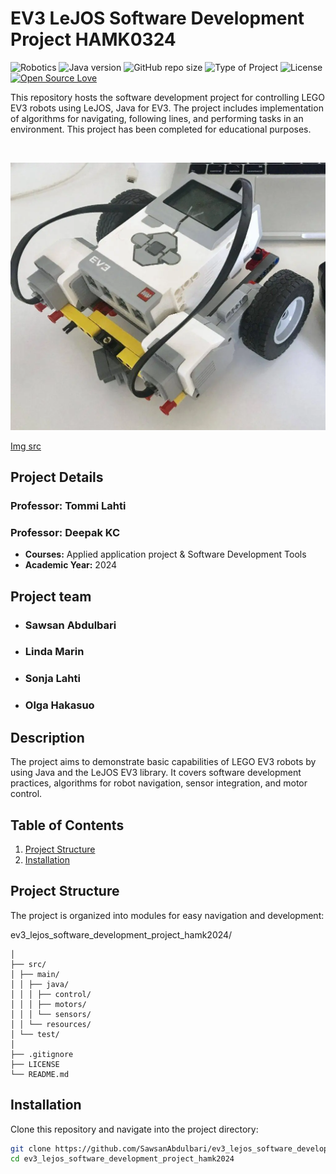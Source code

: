 # EV3 LeJOS Software Development Project HAMK0324

![Robotics](https://img.shields.io/badge/Robotics-EV3-green?style=flat&logo=lego)
![Java version](https://img.shields.io/badge/Java%20version-1.7%2B-007396?style=flat&logo=java)
![GitHub repo size](https://img.shields.io/github/repo-size/SawsanAbdulbari/ev3_lejos_software_development_project_hamk2024?color=blue&logo=github)
![Type of Project](https://img.shields.io/badge/Type%20of%20Project-Software%20Development-orange?style=flat)
![License](https://img.shields.io/badge/License-MIT-green?style=flat)
[![Open Source Love](https://badges.frapsoft.com/os/v1/open-source.svg?v=103)](https://github.com/ellerbrock/open-source-badges/)




This repository hosts the software development project for controlling LEGO EV3 robots using LeJOS, Java for EV3. The project includes implementation of algorithms for navigating, following lines, and performing tasks in an environment. This project has been completed for educational purposes.

<br>
<p align="left">
  <img src="/ev3lego.webp" alt="banner" width="600"/>
</p>

[Img src](https://www.google.com/search?sca_esv=02e6ca09a22e3908&rlz=1C1GCEA_enFI1101FI1101&sxsrf=ACQVn08vEFxtfL2MS9NaJwA7ycbfN5kfgg:1711655266646&q=ev3+projects+with+instructions&tbm=isch&source=lnms&prmd=ivnbz&sa=X&ved=2ahUKEwjWy5Xh3JeFAxXXKBAIHUwbD4AQ0pQJegQIChAB&biw=1680&bih=915&dpr=1#imgrc=bGik7NIH6P3zfM&imgdii=thINmYZNJe0ZKM)


## Project Details
### **Professor:** Tommi Lahti
### **Professor:** Deepak KC
- **Courses:** Applied application project & Software Development Tools
- **Academic Year:** 2024

## Project team
- ### Sawsan Abdulbari
- ### Linda Marin
- ### Sonja Lahti
- ### Olga Hakasuo


## Description

The project aims to demonstrate basic capabilities of LEGO EV3 robots by using Java and the LeJOS EV3 library. It covers software development practices, algorithms for robot navigation, sensor integration, and motor control.
## Table of Contents

1. [Project Structure](#project-structure)
2. [Installation](#installation)
   




##  Project Structure
The project is organized into modules for easy navigation and development:

ev3_lejos_software_development_project_hamk2024/
```
│
├── src/
│ ├── main/
│ │ ├── java/
│ │ │ ├── control/
│ │ │ ├── motors/
│ │ │ └── sensors/
│ │ └── resources/
│ └── test/
│
├── .gitignore
├── LICENSE
└── README.md
```


## Installation

Clone this repository and navigate into the project directory:

```bash
git clone https://github.com/SawsanAbdulbari/ev3_lejos_software_development_project_hamk0324.git
cd ev3_lejos_software_development_project_hamk2024
```

